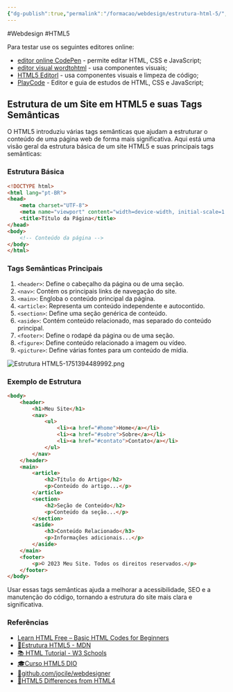 ```yaml
---
{"dg-publish":true,"permalink":"/formacao/webdesign/estrutura-html-5/","title":"Estrutura do HTML5","metatags":{"description":"tags semânticas que ajudam a estruturar o conteúdo de uma página web de forma mais significativa."},"noteIcon":"1","updated":"2025-07-20T11:24:01.853-03:00"}
---
```


#Webdesign #HTML5 

Para testar use os seguintes editores online:
- [editor online CodePen](https://codepen.io/pen/?editors=1000)  - permite editar HTML, CSS e JavaScript;
- [editor visual wordtohtml](https://wordtohtml.net/) - usa componentes visuais; 
- [HTML5 Editorl](https://html5-editor.net/) - usa componentes visuais e limpeza de código;
- [PlayCode](https://playcode.io/) - Editor e guia de estudos de HTML, CSS e JavaScript;

## Estrutura de um Site em HTML5 e suas Tags Semânticas

O HTML5 introduziu várias tags semânticas que ajudam a estruturar o conteúdo de uma página web de forma mais significativa. Aqui está uma visão geral da estrutura básica de um site HTML5 e suas principais tags semânticas:

### Estrutura Básica

```html
<!DOCTYPE html>
<html lang="pt-BR">
<head>
    <meta charset="UTF-8">
    <meta name="viewport" content="width=device-width, initial-scale=1.0">
    <title>Título da Página</title>
</head>
<body>
    <!-- Conteúdo da página -->
</body>
</html>
```

### Tags Semânticas Principais

1. `<header>`: Define o cabeçalho da página ou de uma seção.
2. `<nav>`: Contém os principais links de navegação do site.
3. `<main>`: Engloba o conteúdo principal da página.
4. `<article>`: Representa um conteúdo independente e autocontido.
5. `<section>`: Define uma seção genérica de conteúdo.
6. `<aside>`: Contém conteúdo relacionado, mas separado do conteúdo principal.
7. `<footer>`: Define o rodapé da página ou de uma seção.
8. `<figure>`: Define conteúdo relacionado a imagem ou vídeo.
9. `<picture>`: Define várias fontes para um conteúdo de mídia.

![Estrutura HTML5-1751394489992.png](/img/user/Formacao/Webdesign/Estrutura%20HTML5-1751394489992.png)

### Exemplo de Estrutura

```html
<body>
    <header>
        <h1>Meu Site</h1>
        <nav>
            <ul>
                <li><a href="#home">Home</a></li>
                <li><a href="#sobre">Sobre</a></li>
                <li><a href="#contato">Contato</a></li>
            </ul>
        </nav>
    </header>
    <main>
        <article>
            <h2>Título do Artigo</h2>
            <p>Conteúdo do artigo...</p>
        </article>
        <section>
            <h2>Seção de Conteúdo</h2>
            <p>Conteúdo da seção...</p>
        </section>
        <aside>
            <h3>Conteúdo Relacionado</h3>
            <p>Informações adicionais...</p>
        </aside>
    </main>
    <footer>
        <p>© 2023 Meu Site. Todos os direitos reservados.</p>
    </footer>
</body>
```

Usar essas tags semânticas ajuda a melhorar a acessibilidade, SEO e a manutenção do código, tornando a estrutura do site mais clara e significativa.

### Referências

- [Learn HTML Free – Basic HTML Codes for Beginners](https://www.websiteplanet.com/blog/html-guide-beginners/)
- [📃Estrutura HTML5 - MDN](https://developer.mozilla.org/pt-BR/docs/Learn/HTML/Introduction_to_HTML/Document_and_website_structure)
- [📚 HTML Tutorial - W3 Schools](https://www.w3schools.com/html/default.asp)
- [🎓Curso HTML5 DIO](https://academiapme-my.sharepoint.com/:p:/g/personal/renato_dio_me/EZyg_wTP-VpGvglNScTbgKwBO861jGo0EIsOR8pAxt97-A?rtime=Phk7Od_U3Eg)
- [📁github.com/jocile/webdesigner](https://github.com/jocile/webdesigner)
- [📄HTML5 Differences from HTML4](https://www.w3.org/TR/html5-diff/)
